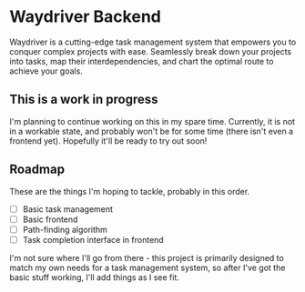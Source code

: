 # Waydriver Backend

Waydriver is a cutting-edge task management system that empowers you to conquer
complex projects with ease. Seamlessly break down your projects into tasks, map
their interdependencies, and chart the optimal route to achieve your goals.

## This is a work in progress

I'm planning to continue working on this in my spare time. Currently, it is not
in a workable state, and probably won't be for some time (there isn't even a
frontend yet). Hopefully it'll be ready to try out soon!

## Roadmap

These are the things I'm hoping to tackle, probably in this order.

* [ ] Basic task management
* [ ] Basic frontend
* [ ] Path-finding algorithm
* [ ] Task completion interface in frontend

I'm not sure where I'll go from there - this project is primarily designed to
match my own needs for a task management system, so after I've got the basic
stuff working, I'll add things as I see fit.
